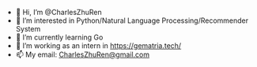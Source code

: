 - 👋 Hi, I’m @CharlesZhuRen
- 👀 I’m interested in Python/Natural Language Processing/Recommender System
- 🌱 I’m currently learning Go
- 💞️ I’m working as an intern in https://gematria.tech/
- 📫 My email: CharlesZhuRen@gmail.com

<!---
CharlesZhuRen/CharlesZhuRen is a ✨ special ✨ repository because its `README.md` (this file) appears on your GitHub profile.
You can click the Preview link to take a look at your changes.
--->

